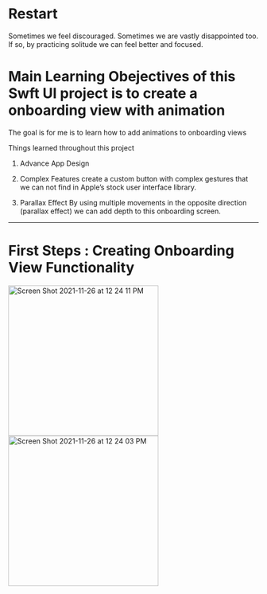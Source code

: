 # Restart
Sometimes we feel discouraged. 
Sometimes we are vastly disappointed too. If so, by practicing solitude we can feel better and focused. 

# Main Learning Obejectives of this Swft UI project  is to create a onboarding view with animation 

The goal is for me is to learn how to add animations to onboarding views

Things learned throughout this project 

1. Advance App Design 

2. Complex Features 
 create  a custom button with complex gestures that we can not find in Apple’s stock user interface library.

3. Parallax Effect
By using multiple movements in the opposite direction (parallax effect) we can add depth to this  onboarding screen.



--------------

# First Steps : Creating Onboarding View Functionality 

<img width="302" alt="Screen Shot 2021-11-26 at 12 24 11 PM" src="https://user-images.githubusercontent.com/61983873/143619444-01443c9a-fbf2-4605-9011-c08bf746fb5b.png">


<img width="302" alt="Screen Shot 2021-11-26 at 12 24 03 PM" src="https://user-images.githubusercontent.com/61983873/143619452-d021404f-d94b-4418-81bc-91d43c08123c.png">
